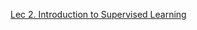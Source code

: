 [Lec 2. Introduction to Supervised Learning](Lec%202.%20Introduction%20to%20Supervised%20Learning.md)
